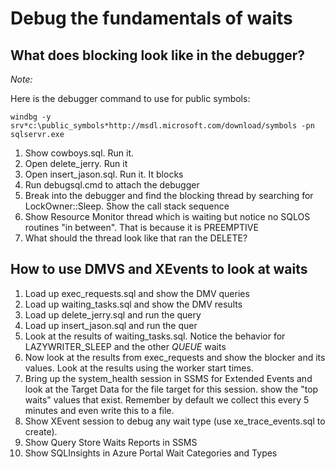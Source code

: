 # Debug the fundamentals of waits

## What does blocking look like in the debugger?

*Note:*

Here is the debugger command to use for public symbols:

`windbg -y srv*c:\public_symbols*http://msdl.microsoft.com/download/symbols -pn sqlservr.exe`

1. Show cowboys.sql. Run it.
2. Open delete_jerry. Run it
3. Open insert_jason.sql. Run it. It blocks
4. Run debugsql.cmd to attach the debugger
5. Break into the debugger and find the blocking thread by searching for LockOwner::Sleep. Show the call stack sequence
6. Show Resource Monitor thread which is waiting but notice no SQLOS routines "in between". That is because it is PREEMPTIVE
7. What should the thread look like that ran the DELETE?

## How to use DMVS and XEvents to look at waits

1. Load up exec_requests.sql and show the DMV queries
2. Load up waiting_tasks.sql and show the DMV results
4. Load up delete_jerry.sql and run the query
5. Load up insert_jason.sql and run the quer
6. Look at the results of waiting_tasks.sql. Notice the behavior for LAZYWRITER_SLEEP and the other *QUEUE* waits
6. Now look at the results from exec_requests and show the blocker and its values. Look at the results using the worker start times.
7. Bring up the system_health session in SSMS for Extended Events and look at the Target Data for the file target for this session. show the "top waits" values that exist. Remember by default we collect this every 5 minutes and even write this to a file.
8. Show XEvent session to debug any wait type (use xe_trace_events.sql to create).
9. Show Query Store Waits Reports in SSMS
10. Show SQLInsights in Azure Portal Wait Categories and Types
